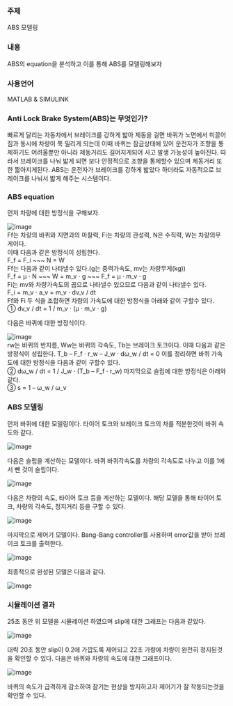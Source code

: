 <h3>주제</h3>
ABS 모델링
<h3>내용</h3>
ABS의 equation을 분석하고 이를 통해 ABS를 모델링해보자
<h3>사용언어</h3>  
MATLAB & SIMULINK

<h3>Anti Lock Brake System(ABS)는 무엇인가?</h3>
빠르게 달리는 자동차에서 브레이크를 강하게 밟아 제동을 걸면 바퀴가 노면에서 미끌어짐과 동시에 차량이 쭉 밀리게 되는데
이때 바퀴는 잠금상태에 있어 운전자가 조향을 통제하기도 어려울뿐만 아니라 제동거리도 길어지게되어 사고 발생 가능성이 높아진다.
따라서 브레이크를 나눠 밟게 되면 보다 안정적으로 조향을 통제할수 있으며 제동거리 또한 짧아지게된다.
ABS는 운전자가 브레이크를 강하게 밟았다 하더라도 자동적으로 브레이크를 나눠서 밟게 해주는 시스템이다.

<h3>ABS equation</h3>
먼저 차량에 대한 방정식을 구해보자.

![image](https://user-images.githubusercontent.com/87568714/207838567-5519928c-20d6-4bf0-99a4-43a4a5e94645.png)</br>
Ff는 차량의 바퀴와 지면과의 마찰력, Fi는 차량의 관성력, N은 수직력, W는 차량의무게이다.</br>
이때 다음과 같은 방정식이 성립한다.</br>
F_f = F_i ~~~ N = W</br>
Ff는 다음과 같이 나타낼수 있다.(g는 중력가속도, mv는 차량무게(kg))</br>
F_f = μ ⋅ N ~~~ W = m_v ⋅ g ~~~ F_f = μ ⋅ m_v ⋅ g</br>
Fi는 mv와 차량가속도의 곱으로 나타낼수 있으므로 다음과 같이 나타낼수 있다.</br>
F_i = m_v ⋅ a_v = m_v ⋅ dv_v / dt</br>
Ff와 Fi 두 식을 조합하면 차량의 가속도에 대한 방정식을 아래와 같이 구할수 있다.</br>
① dv_v / dt = 1 / m_v ⋅ (μ ⋅ m_v ⋅ g)</br>

다음은 바퀴에 대한 방정식이다.

![image](https://user-images.githubusercontent.com/87568714/207837124-c55f4b68-7dae-4f1e-86dd-a93b8b28a2e1.png)</br>
rw는 바퀴의 반지름, Ww는 바퀴의 각속도, Tb는 브레이크 토크이다.
이때 다음과 같은 방정식이 성립한다.
T_b – F_f ⋅ r_w – J_w ⋅ dω_w / dt = 0
이를 정리하면 바퀴 가속도에 대한 방정식을 다음과 같이 구할수 있다.</br>
② dω_w / dt = 1 / J_w ⋅ (T_b – F_f ⋅ r_w)
마지막으로 슬립에 대한 방정식은 아래와 같다.</br>
③ s = 1 – ω_w / ω_v
<h3>ABS 모델링</h3>
먼저 바퀴에 대한 모델링이다. 타이어 토크와 브레이크 토크의 차를 적분한것이 바퀴 속도와 같다.

![image](https://user-images.githubusercontent.com/87568714/208230797-e4c8bc26-98f6-42f6-9635-6fe560c1dcd3.png)</br>

다음은 슬립을 계산하는 모델이다. 바퀴 바퀴각속도를 차량의 각속도로 나누고 이를 1에서 뺀 것이 슬립이다.

![image](https://user-images.githubusercontent.com/87568714/208231399-24ced8ad-df65-4c9f-bffb-3527ac13818c.png)</br>

다음은 차량의 속도, 타이어 토크 등을 계산하는 모델이다. 해당 모델을 통해 타이어 토크, 차량의 각속도, 정지거리 등을 구할 수 있다.

![image](https://user-images.githubusercontent.com/87568714/208232813-e52ce906-bd2f-494f-9fcf-2ca25940b453.png)

마지막으로 제어기 모델이다. Bang-Bang controller를 사용하며 error값을 받아 브레이크 토크를 출력한다.

![image](https://user-images.githubusercontent.com/87568714/208232549-78d1c22f-beaf-4766-a58b-d51146cfd73b.png)

최종적으로 완성된 모델은 다음과 같다.

![image](https://user-images.githubusercontent.com/87568714/208232833-e82bc6bc-a112-40ec-b0e5-57e77e165df5.png)

<h3>시뮬레이션 결과</h3>
25초 동안 위 모델을 시뮬레이션 하였으며 slip에 대한 그래프는 다음과 같았다.

![image](https://user-images.githubusercontent.com/87568714/208233133-afb2d3c8-fa36-43a1-80c3-b852abd19611.png)

대략 20초 동안 slip이 0.2에 가깝도록 제어되고 22초 가량에 차량이 완전히 정지된것을 확인할 수 있다.
다음은 바퀴와 차량의 속도에 대한 그래프이다.

![image](https://user-images.githubusercontent.com/87568714/208233291-f8eaddb1-471a-461d-888c-985bd90fb18c.png)

바퀴의 속도가 급격하게 감소하여 잠기는 현상을 방지하고자 제어기가 잘 작동되는것을 확인할 수 있다.
